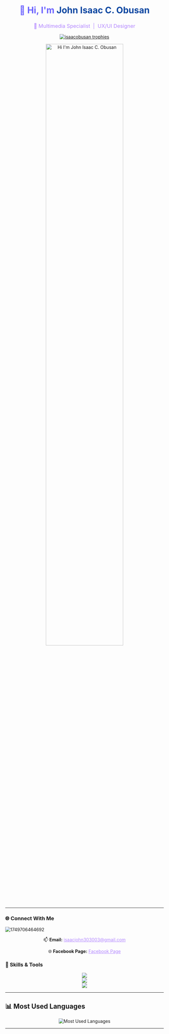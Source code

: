 <h1 align="center" style="color:#6c63ff; font-weight:bold;">
  👋 Hi, I'm <span style="color:#0d47a1;">John Isaac C. Obusan</span>
</h1>

<h3 align="center" style="color:#b388ff; font-weight:normal;">
  🎨 Multimedia Specialist &nbsp;|&nbsp; UX/UI Designer
</h3>


<p align="center">
  <a href="https://github.com/ryo-ma/github-profile-trophy">
    <img src="https://github-profile-trophy.vercel.app/?username=isaacobusan&theme=dracula&margin-w=15&margin-h=15" alt="isaacobusan trophies" />
  </a>
</p>

<p align="center">
  <img src="https://github.com/user-attachments/assets/e4834ed1-fc2e-4f86-8e36-a90b8d89651d" alt="Hi I'm John Isaac C. Obusan" width="70%" />
</p>


---

### 🌐 Connect With Me

![1749706464692](https://github.com/user-attachments/assets/eddf9dec-8ef6-4660-bfad-84b5037fc525)


<p align="center">
  📫 <strong>Email:</strong> 
  <a href="mailto:isaacjohn303003@gmail.com" style="color:#b388ff;">isaacjohn303003@gmail.com</a>
</p>

<p align="center">
  🌐 <strong>Facebook Page:</strong> 
  <a href="https://www.facebook.com/profile.php?id=100081292178266" style="color:#b388ff;" target="_blank">Facebook Page</a>
</p>


### 🧠 Skills & Tools

<p align="center">
  <img src="https://skillicons.dev/icons?i=html,css,js,ts,react,nodejs,php,python,java,mysql" />
  <br/>
  <img src="https://skillicons.dev/icons?i=figma,photoshop,ae,illustrator,blender" />
  <br/>
  <img src="https://skillicons.dev/icons?i=tailwind,linux,rabbitmq,postman,xamarin,dotnet" />
</p>

---

## 📊 Most Used Languages

<p align="center">
  <img src="https://github-readme-stats.vercel.app/api/top-langs/?username=isaacobusan&layout=compact&theme=tokyonight&hide_border=true" alt="Most Used Languages" />
</p>

---


